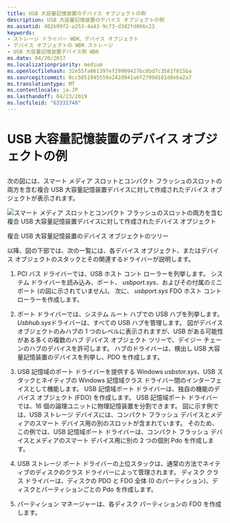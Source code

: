 ```yaml
---
title: USB 大容量記憶装置のデバイス オブジェクトの例
description: USB 大容量記憶装置のデバイス オブジェクトの例
ms.assetid: 402b99f2-a253-4a43-9c73-d3d2fd066c23
keywords:
- ストレージ ドライバー WDK、デバイス オブジェクト
- デバイス オブジェクトの WDK ストレージ
- USB 大容量記憶装置デバイス例 WDK
ms.date: 04/20/2017
ms.localizationpriority: medium
ms.openlocfilehash: 32e55fa061397ef29909427bc8bd7c3581f015ba
ms.sourcegitcommit: 0cc5051945559a242d941a6f2799d161d8eba2a7
ms.translationtype: MT
ms.contentlocale: ja-JP
ms.lasthandoff: 04/23/2019
ms.locfileid: "63331740"
---
```

# <a name="device-object-example-for-a-usb-mass-storage-device"></a>USB 大容量記憶装置のデバイス オブジェクトの例


## <span id="ddk_device_object_example_for_a_usb_mass_storage_device_kg"></span><span id="DDK_DEVICE_OBJECT_EXAMPLE_FOR_A_USB_MASS_STORAGE_DEVICE_KG"></span>


次の図には、スマート メディア スロットとコンパクト フラッシュのスロットの両方を含む複合 USB 大容量記憶装置デバイスに対して作成されたデバイス オブジェクトが表示されます。

![スマート メディア スロットとコンパクト フラッシュのスロットの両方を含む複合 USB 大容量記憶装置デバイスに対して作成されたデバイス オブジェクト](images/usbstor.png)

複合 USB 大容量記憶装置のデバイス オブジェクトのツリー

以降、図の下部では、次の一覧には、各デバイス オブジェクト、またはデバイス オブジェクトのスタックとその関連するドライバーが説明します。

1.  PCI バス ドライバーでは、USB ホスト コント ローラーを列挙します。 システム ドライバーを読み込み、ポート、 *usbport.sys*、およびその付属のミニポート (の図に示されていません)。 次に、 *usbport.sys* FDO ホスト コント ローラーを作成します。

2.  ポート ドライバーでは、システム ルート ハブでの USB ハブを列挙します。 *Usbhub.sys*ドライバーは、すべての USB ハブを管理します。 図がデバイス オブジェクトのみハブの 1 つのレベルに表示されますが、USB がある可能性がある多くの複数のハブ デバイス オブジェクト ツリーで、デイジー チェーンのハブのデバイスを許可します。 ハブのドライバーは、検出し USB 大容量記憶装置のデバイスを列挙し、PDO を作成します。

3.  USB 記憶域のポート ドライバーを提供する Windows *usbstor.sys*、USB スタックとネイティブの Windows 記憶域クラス ドライバー間のインターフェイスとして機能します。 USB 記憶域ポート ドライバーは、独自の機能のデバイス オブジェクト (FDO) を作成します。 USB 記憶域ポート ドライバーでは、16 個の論理ユニットに物理記憶装置を分割できます。 図に示す例では、USB ストレージ デバイスには、コンパクト フラッシュ デバイスとメディアのスマート デバイス用の別のスロットが含まれています。 そのため、この例では、USB 記憶域ポート ドライバーは、コンパクト フラッシュ デバイスとメディアのスマート デバイス用に別の 2 つの個別 Pdo を作成します。

4.  USB ストレージ ポート ドライバーの上位スタックは、通常の方法でネイティブのディスクのクラス ドライバーによって管理されます。 ディスク クラス ドライバーは、ディスクの PDO と FDO 全体 (0 のパーティション)、ディスクとパーティションごとの Pdo を作成します。

5.  パーティション マネージャーは、各ディスク パーティションの FDO を作成します。

 

 





